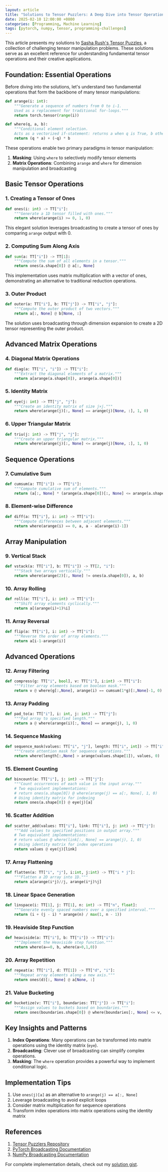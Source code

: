 ```yaml
---
layout: article
title: "Solutions to Tensor Puzzlers: A Deep Dive into Tensor Operations"
date: 2025-02-10 12:00:00 +0800
categories: [Programming, Machine Learning]
tags: [pytorch, numpy, tensor, programming-challenges]
---
```


This article presents my solutions to [Sasha Rush's Tensor Puzzles](https://github.com/srush/Tensor-Puzzles), a collection of challenging tensor manipulation problems. These solutions serve as an excellent reference for understanding fundamental tensor operations and their creative applications.

## Foundation: Essential Operations

Before diving into the solutions, let's understand two fundamental operations that form the backbone of many tensor manipulations:

```python
def arange(i: int):
    """Generate a sequence of numbers from 0 to i-1.
    Used as a replacement for traditional for-loops."""
    return torch.tensor(range(i))

def where(q, a, b):
    """Conditional element selection.
    Acts as a vectorized if-statement: returns a when q is True, b otherwise."""
    return (q * a) + (~q) * b
```

These operations enable two primary paradigms in tensor manipulation:
1. **Masking**: Using `where` to selectively modify tensor elements
2. **Matrix Operations**: Combining `arange` and `where` for dimension manipulation and broadcasting

## Basic Tensor Operations

### 1. Creating a Tensor of Ones
```python
def ones(i: int) -> TT["i"]:
    """Generate a 1D tensor filled with ones."""
    return where(arange(i) >= 0, 1, 0)
```
This elegant solution leverages broadcasting to create a tensor of ones by comparing `arange` output with 0.

### 2. Computing Sum Along Axis
```python
def sum(a: TT["i"]) -> TT[1]:
    """Compute the sum of all elements in a tensor."""
    return ones(a.shape[0]) @ a[:, None]
```
This implementation uses matrix multiplication with a vector of ones, demonstrating an alternative to traditional reduction operations.

### 3. Outer Product
```python
def outer(a: TT["i"], b: TT["j"]) -> TT["i", "j"]:
    """Compute the outer product of two vectors."""
    return a[:, None] @ b[None, :]
```
The solution uses broadcasting through dimension expansion to create a 2D tensor representing the outer product.

## Advanced Matrix Operations

### 4. Diagonal Matrix Operations
```python
def diag(a: TT["i", "i"]) -> TT["i"]:
    """Extract the diagonal elements of a matrix."""
    return a[arange(a.shape[0]), arange(a.shape[0])]
```

### 5. Identity Matrix
```python
def eye(j: int) -> TT["j", "j"]:
    """Create an identity matrix of size j×j."""
    return where(arange(j)[:, None] == arange(j)[None, :], 1, 0)
```

### 6. Upper Triangular Matrix
```python
def triu(j: int) -> TT["j", "j"]:
    """Create an upper triangular matrix."""
    return where(arange(j)[:, None] <= arange(j)[None, :], 1, 0)
```

## Sequence Operations

### 7. Cumulative Sum
```python
def cumsum(a: TT["i"]) -> TT["i"]:
    """Compute cumulative sum of elements."""
    return (a[:, None] * (arange(a.shape[0])[:, None] <= arange(a.shape[0]))).sum(0)
```

### 8. Element-wise Difference
```python
def diff(a: TT["i"], i: int) -> TT["i"]:
    """Compute differences between adjacent elements."""
    return where(arange(i) == 0, a, a - a[arange(i)-1])
```

## Array Manipulation

### 9. Vertical Stack
```python
def vstack(a: TT["i"], b: TT["i"]) -> TT[2, "i"]:
    """Stack two arrays vertically."""
    return where(arange(2)[:, None] != ones(a.shape[0]), a, b)
```

### 10. Array Rolling
```python
def roll(a: TT["i"], i: int) -> TT["i"]:
    """Shift array elements cyclically."""
    return a[(arange(i)+1)%i]
```

### 11. Array Reversal
```python
def flip(a: TT["i"], i: int) -> TT["i"]:
    """Reverse the order of array elements."""
    return a[i-1-arange(i)]
```

## Advanced Operations

### 12. Array Filtering
```python
def compress(g: TT["i", bool], v: TT["i"], i:int) -> TT["i"]:
    """Filter array elements based on boolean mask."""
    return v @ where(g[:,None], arange(i) == cumsum(1*g)[:,None]-1, 0)
```

### 13. Array Padding
```python
def pad_to(a: TT["i"], i: int, j: int) -> TT["j"]:
    """Pad array to specified length."""
    return a @ where(arange(i)[:, None] == arange(j), 1, 0)
```

### 14. Sequence Masking
```python
def sequence_mask(values: TT["i", "j"], length: TT["i", int]) -> TT["i", "j"]:
    """Create attention mask for sequence operations."""
    return where(length[:,None] > arange(values.shape[1]), values, 0)
```

### 15. Element Counting
```python
def bincount(a: TT["i"], j: int) -> TT["j"]:
    """Count occurrences of each value in the input array."""
    # Two equivalent implementations:
    # return ones(a.shape[0]) @ where(arange(j) == a[:, None], 1, 0)
    # Using identity matrix for indexing
    return ones(a.shape[0]) @ eye(j)[a]
```

### 16. Scatter Addition
```python
def scatter_add(values: TT["i"], link: TT["i"], j: int) -> TT["j"]:
    """Add values to specified positions in output array."""
    # Two equivalent implementations:
    # return values @ where(link[:, None] == arange(j), 1, 0)
    # Using identity matrix for index operations
    return values @ eye(j)[link]
```

### 17. Array Flattening
```python
def flatten(a: TT["i", "j"], i:int, j:int) -> TT["i * j"]:
    """Flatten a 2D array into 1D."""
    return a[arange(i*j)//j, arange(i*j)%j]
```

### 18. Linear Space Generation
```python
def linspace(i: TT[1], j: TT[1], n: int) -> TT["n", float]:
    """Generate evenly spaced numbers over a specified interval."""
    return (i + (j - i) * arange(n) / max(1, n - 1))
```

### 19. Heaviside Step Function
```python
def heaviside(a: TT["i"], b: TT["i"]) -> TT["i"]:
    """Implement the Heaviside step function."""
    return where(a==0, b, where(a>0,1,0))
```

### 20. Array Repetition
```python
def repeat(a: TT["i"], d: TT[1]) -> TT["d", "i"]:
    """Repeat array elements along a new axis."""
    return ones(d)[:, None] @ a[None, :]
```

### 21. Value Bucketing
```python
def bucketize(v: TT["i"], boundaries: TT["j"]) -> TT["i"]:
    """Assign values to buckets based on boundaries."""
    return ones(boundaries.shape[0]) @ where(boundaries[:, None] <= v, 1, 0)
```

## Key Insights and Patterns

1. **Index Operations**: Many operations can be transformed into matrix operations using the identity matrix (`eye`).
2. **Broadcasting**: Clever use of broadcasting can simplify complex operations.
3. **Masking**: The `where` operation provides a powerful way to implement conditional logic.

## Implementation Tips

1. Use `ones(j)[a]` as an alternative to `arange(j) == a[:, None]`
2. Leverage broadcasting to avoid explicit loops
3. Consider matrix multiplication for sequence operations
4. Transform index operations into matrix operations using the identity matrix

## References

1. [Tensor Puzzlers Repository](https://github.com/srush/Tensor-Puzzles)
2. [PyTorch Broadcasting Documentation](https://pytorch.org/docs/stable/notes/broadcasting.html)
3. [NumPy Broadcasting Documentation](https://numpy.org/doc/stable/user/basics.broadcasting.html)

For complete implementation details, check out my [solution gist](https://gist.github.com/magic3007/0a6d1941de58bf73fc0d23ea612e05e3).
